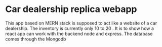 # Car dealership replica webapp
This app based on MERN stack is supposed to act like a website of a car dealership. The inventory is currently only 10 to 20 . It is to show how a react app can work with the backend node and express. The database comes through the Mongodb 
